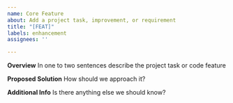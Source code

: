 ```yaml
---
name: Core Feature
about: Add a project task, improvement, or requirement
title: "[FEAT]"
labels: enhancement
assignees: ''

---
```


**Overview**
In one to two sentences describe the project task or code feature

**Proposed Solution**
 How should we approach it?

**Additional Info**
Is there anything else we should know?
